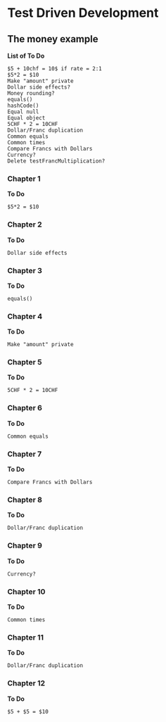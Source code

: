 # Test Driven Development
## The money example
**List of To Do**
````text
$5 + 10chf = 10$ if rate = 2:1
$5*2 = $10
Make "amount" private
Dollar side effects?
Money rounding?
equals()
hashCode()
Equal null
Equal object
5CHF * 2 = 10CHF
Dollar/Franc duplication
Common equals
Common times
Compare Francs with Dollars
Currency?
Delete testFrancMultiplication?
````
### Chapter 1
**To Do**
````text
$5*2 = $10
````
### Chapter 2
**To Do**
````text
Dollar side effects
````
### Chapter 3
**To Do**
````text
equals()
````
### Chapter 4
**To Do**
````text
Make "amount" private
````
### Chapter 5
**To Do**
````text
5CHF * 2 = 10CHF
````
### Chapter 6
**To Do**
````text
Common equals
````
### Chapter 7
**To Do**
````text
Compare Francs with Dollars
````
### Chapter 8
**To Do**
````text
Dollar/Franc duplication
````
### Chapter 9
**To Do**
````text
Currency?
````
### Chapter 10
**To Do**
````text
Common times
````
### Chapter 11
**To Do**
````text
Dollar/Franc duplication
````
### Chapter 12
**To Do**
````text
$5 + $5 = $10
````
